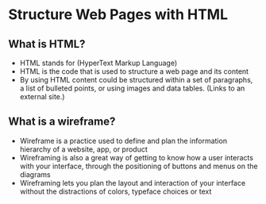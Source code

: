 # Structure Web Pages with HTML #

## **What is HTML?** ##

- HTML stands for (HyperText Markup Language)
- HTML is the code that is used to structure a web page and its content
- By using HTML content could be structured within a set of paragraphs, a list of bulleted points, or using images and data tables.
 (Links to an external site.)

## **What is a wireframe?** ##

- Wireframe is a practice used to define and plan the information hierarchy of a website, app, or product
- Wireframing is also a great way of getting to know how a user interacts with your interface, through the positioning of buttons and menus on the diagrams
- Wireframing lets you plan the layout and interaction of your interface without the distractions of colors, typeface choices or text

